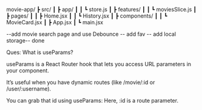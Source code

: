movie-app/
┣ src/
┃ ┣ app/
┃ ┃ ┗ store.js
┃ ┣ features/
┃ ┃ ┗ moviesSlice.js
┃ ┣ pages/
┃ ┃ ┣ Home.jsx
┃ ┃ ┗ History.jsx
┃ ┣ components/
┃ ┃ ┗ MovieCard.jsx
┃ ┣ App.jsx
┃ ┗ main.jsx

--add movie search page and use Debounce
-- add fav
-- add local storage-- done

Ques: What is useParams?

useParams is a React Router hook that lets you access URL parameters in your component.

It’s useful when you have dynamic routes (like /movie/:id or /user/:username).

You can grab that id using useParams:
Here, :id is a route parameter.
